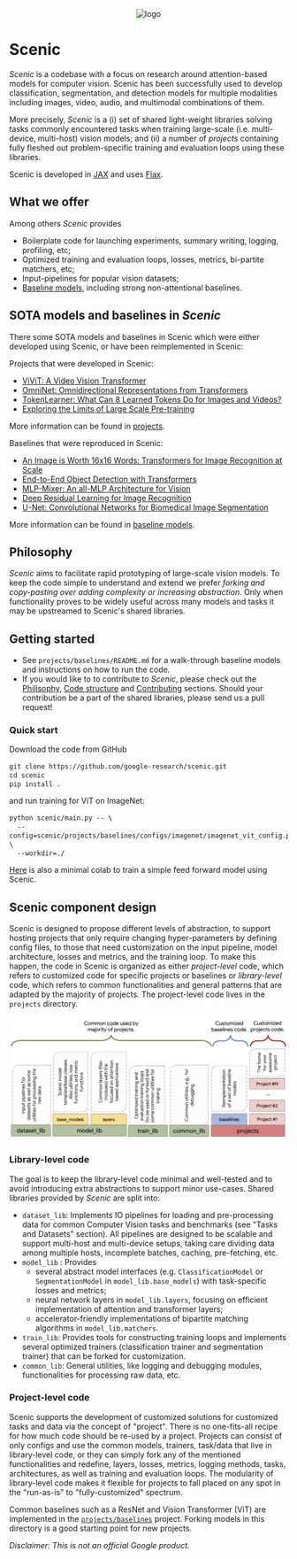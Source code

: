 <div align="center">
<img src="https://raw.githubusercontent.com/google-research/scenic/main/images/scenic_logo.jpg" width="200" alt="logo"></img>
</div>

# Scenic
*Scenic* is a codebase with a focus on research around attention-based models
for computer vision. Scenic has been successfully used to develop
classification, segmentation, and detection models for multiple modalities
including images, video, audio, and multimodal combinations of them.

More precisely, *Scenic* is a (i) set of shared light-weight libraries solving
tasks commonly encountered tasks when training large-scale (i.e. multi-device,
multi-host) vision models; and (ii) a number of *projects* containing fully
fleshed out problem-specific training and evaluation loops using these
libraries.

Scenic is developed in [JAX](https://github.com/google/jax) and uses
[Flax](https://github.com/google/flax).

## What we offer
Among others *Scenic* provides

* Boilerplate code for launching experiments, summary writing, logging,
  profiling, etc;
* Optimized training and evaluation loops, losses, metrics, bi-partite matchers,
  etc;
* Input-pipelines for popular vision datasets;
* [Baseline models](projects/baselines), including strong non-attentional baselines.


## SOTA models and baselines in *Scenic*
There some SOTA models and baselines in Scenic which were either developed
using Scenic, or have been reimplemented in Scenic:

Projects that were developed in Scenic:
* [ViViT: A Video Vision Transformer](https://arxiv.org/abs/2103.15691)
* [OmniNet: Omnidirectional Representations from Transformers](https://arxiv.org/abs/2103.01075)
* [TokenLearner: What Can 8 Learned Tokens Do for Images and Videos?](https://arxiv.org/abs/2106.11297)
* [Exploring the Limits of Large Scale Pre-training](https://arxiv.org/abs/2110.02095)

More information can be found in [projects](projects).

Baselines that were reproduced in Scenic:
* [An Image is Worth 16x16 Words: Transformers for Image Recognition at Scale](https://arxiv.org/abs/2010.11929)
* [End-to-End Object Detection with Transformers](https://arxiv.org/abs/2005.12872)
* [MLP-Mixer: An all-MLP Architecture for Vision](https://arxiv.org/abs/2105.01601)
* [Deep Residual Learning for Image Recognition](https://arxiv.org/abs/1512.03385)
* [U-Net: Convolutional Networks for Biomedical Image Segmentation](https://arxiv.org/abs/1505.04597)

More information can be found in [baseline models](projects/baselines).

<a name="philosophy"></a>
## Philosophy
*Scenic* aims to facilitate rapid prototyping of large-scale vision models. To
keep the code simple to understand and extend we prefer *forking and
copy-pasting over adding complexity or increasing abstraction*. Only when
functionality proves to be widely useful across many models and tasks it may be
upstreamed to Scenic's shared libraries.


<a name="getting_start"></a>
## Getting started
* See `projects/baselines/README.md` for a walk-through baseline models and
  instructions on how to run the code.
* If you would like to to contribute to *Scenic*, please check out the
  [Philisophy](#philosophy), [Code structure](#code_structure) and
  [Contributing](CONTRIBUTING.md) sections.
  Should your contribution be a part of the shared libraries, please send us a
  pull request!


### Quick start
Download the code from GitHub

```
git clone https://github.com/google-research/scenic.git
cd scenic
pip install .
```

and run training for ViT on ImageNet:

```
python scenic/main.py -- \
  --config=scenic/projects/baselines/configs/imagenet/imagenet_vit_config.py \
  --workdir=./
```

[Here](https://colab.research.google.com/github/google-research/scenic/blob/main/scenic/common_lib/colabs/scenic_playground.ipynb)
is also a minimal colab to train a simple feed forward model using Scenic.

<a name="code_structure"></a>
## Scenic component design
Scenic is designed to propose different levels of abstraction, to support
hosting projects that only require changing hyper-parameters by defining config
files, to those that need customization on the input pipeline, model
architecture, losses and metrics, and the training loop. To make this happen,
the code in Scenic is organized as either _project-level_ code,
which refers to customized code for specific projects or baselines or
_library-level_ code, which refers to common functionalities and general
patterns that are adapted by the majority of projects. The project-level
code lives in the `projects` directory.

![Scenic component design](images/scenic_design.jpg)

### Library-level code
The goal is to keep the library-level code minimal and well-tested and to avoid
introducing extra abstractions to support minor use-cases. Shared libraries
provided by *Scenic* are split into:

*   `dataset_lib`: Implements IO pipelines for loading and pre-processing data
    for common Computer Vision tasks and benchmarks (see "Tasks and Datasets"
    section). All pipelines are designed to be scalable and support multi-host
    and multi-device setups, taking care dividing data among multiple hosts,
    incomplete batches, caching, pre-fetching, etc.
*   `model_lib` : Provides
    *   several abstract model interfaces (e.g. `ClassificationModel` or
        `SegmentationModel` in `model_lib.base_models`) with task-specific
        losses and metrics;
    *   neural network layers in `model_lib.layers`, focusing on efficient
        implementation of attention and transformer layers;
    *   accelerator-friendly implementations of bipartite matching
        algorithms in `model_lib.matchers`.
*   `train_lib`: Provides tools for constructing training loops and implements
    several optimized trainers (classification trainer and segmentation trainer)
    that can be forked for customization.
*   `common_lib`: General utilities, like logging and debugging modules,
    functionalities for processing raw data, etc.

### Project-level code
Scenic supports the development of customized solutions for customized tasks and
data via the concept of "project". There is no one-fits-all recipe for how much
code should be re-used by a project. Projects can consist of only configs and
use the common models, trainers, task/data that live in library-level code, or
they can simply fork any of the mentioned functionalities and redefine, layers,
losses, metrics, logging methods, tasks, architectures, as well as training and
evaluation loops. The modularity of library-level code makes it flexible for
projects to fall placed on any spot in the "run-as-is" to "fully-customized"
spectrum.

Common baselines such as a ResNet and Vision Transformer (ViT) are implemented
in the [`projects/baselines`](projects/baselines) project. Forking models in
this directory is a good starting point for new projects.

_Disclaimer: This is not an official Google product._
